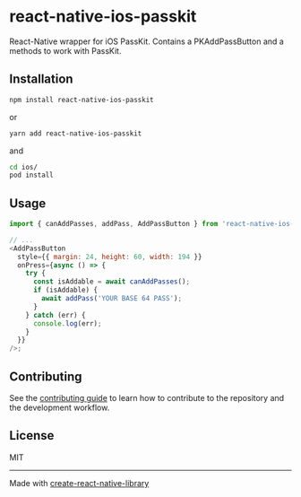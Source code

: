 # react-native-ios-passkit

React-Native wrapper for iOS PassKit. Contains a PKAddPassButton and a methods to work with PassKit.

## Installation

```sh
npm install react-native-ios-passkit
```

or

```sh
yarn add react-native-ios-passkit
```

and

```sh
cd ios/
pod install
```

## Usage

```js
import { canAddPasses, addPass, AddPassButton } from 'react-native-ios-passkit';

// ...
<AddPassButton
  style={{ margin: 24, height: 60, width: 194 }}
  onPress={async () => {
    try {
      const isAddable = await canAddPasses();
      if (isAddable) {
        await addPass('YOUR BASE 64 PASS');
      }
    } catch (err) {
      console.log(err);
    }
  }}
/>;
```

## Contributing

See the [contributing guide](CONTRIBUTING.md) to learn how to contribute to the repository and the development workflow.

## License

MIT

---

Made with [create-react-native-library](https://github.com/callstack/react-native-builder-bob)
